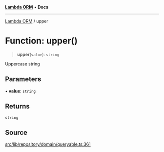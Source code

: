 [**Lambda ORM**](../README.md) • **Docs**

***

[Lambda ORM](../README.md) / upper

# Function: upper()

> **upper**(`value`): `string`

Uppercase string

## Parameters

• **value**: `string`

## Returns

`string`

## Source

[src/lib/repository/domain/queryable.ts:361](https://github.com/lambda-orm/lambdaorm-base/blob/f5bdfd5d7ef4bf9d8223ee81080c8ed65a6bb693/src/lib/repository/domain/queryable.ts#L361)
